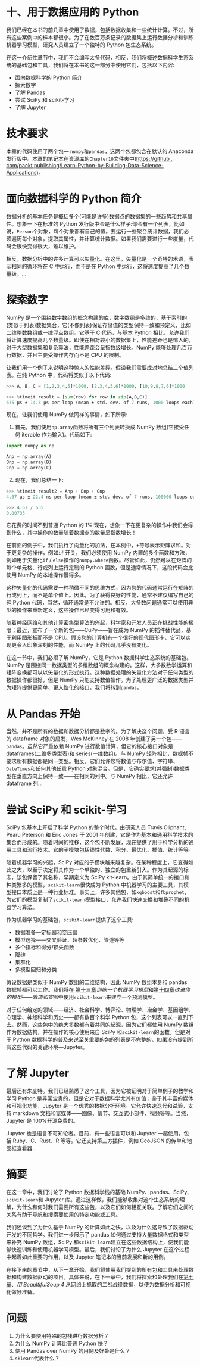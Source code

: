         

# 十、用于数据应用的 Python

我们已经在本书的前几章中使用了数据，包括数据收集和一些统计计算。不过，所有这些案例中的样本都很小。为了在数百万条记录的数据集上运行数据分析和训练机器学习模型，研究人员建立了一个独特的 Python 包生态系统。

在这一介绍性章节中，我们不会编写太多代码，相反，我们将概述数据科学生态系统的基础包和工具，我们将在本书的这一部分中使用它们，包括以下内容:

*   面向数据科学的 Python 简介
*   探索数字
*   了解 Pandas
*   尝试 SciPy 和 scikit-学习
*   了解 Jupyter

        

# 技术要求

本章的代码使用了两个包— `numpy`和`pandas`，这两个包都包含在默认的 Anaconda 发行版中。本章的笔记本在资源库的`Chapter10`文件夹中([https://github . com/packt publishing/Learn-Python-by-Building-Data-Science-Applications](https://github.com/PacktPublishing/Learn-Python-by-Building-Data-Science-Applications))。

        

# 面向数据科学的 Python 简介

数据分析的基本任务是概括多个(可能是许多)数据点的数据集的一些趋势和共享属性。想象一下在标准的 Python 发行版中会是什么样子:你会有一个列表，比如说，`Person`个对象，每个对象都有自己的值。要运行一些聚合统计数据，我们必须遍历每个对象，提取其属性，并计算统计数据。如果我们需要进行一些度量，代码会很快变得很大，难以维护。

相反，数据分析中的许多计算可以矢量化。在这里，矢量化是一个奇特的术语，表示相同的循环将在 C 中运行，而不是在 Python 中运行，这将速度提高了几个数量级。...

        

# 探索数字

NumPy 是一个围绕数字数组的概念构建的库，数字数组是多维的、基于索引的(类似于列表)数据集合，它(不像列表)保证存储值的类型保持一致和预定义，比如二维整数数组或一维浮点数组。它基于 C 代码，与基本 Python 相比，允许我们将计算速度提高几个数量级。即使在相对较小的数据集上，性能差距也是惊人的，对于大型数据集和复杂算法，性能差距会呈指数级增长。NumPy 能够处理几百万行数据，并且主要受操作内存而不是 CPU 的限制。

让我们用一个例子来说明这种惊人的性能差异。假设我们需要成对地总结三个值列表。在纯 Python 中，代码将类似于以下代码:

```py
>>> A, B, C = [1,2,3,4,5]*1000, [2,3,4,5,6]*1000, [10,9,8,7,6]*1000

>>> %timeit result = [sum(row) for row in zip(A,B,C)]
635 µs ± 14.3 µs per loop (mean ± std. dev. of 7 runs, 1000 loops each)
```

现在，让我们使用 NumPy 做同样的事情，如下所示:

1.  首先，我们使用`np.array`函数将所有三个列表转换成 NumPy 数组(它接受任何 iterable 作为输入)。代码如下:

```py
import numpy as np

Anp = np.array(A)
Bnp = np.array(B)
Cnp = np.array(C)
```

2.  现在，我们总结一下:

```py
>>> %timeit result2 = Anp + Bnp + Cnp
4.67 µs ± 22.4 ns per loop (mean ± std. dev. of 7 runs, 100000 loops each)

>>> 4.67 / 635
0.00735
```

它花费的时间不到普通 Python 的 1%!现在，想象一下在更复杂的操作中我们会得到什么，其中操作的数量随着数据点的数量呈指数增长！

在前面的例子中，我们执行了向量化的加法，在本例中，`+`符号表示矩阵求和。对于更复杂的操作，例如`if` 开关，我们必须使用 NumPy 内置的多个函数和方法，例如用于矢量化`if` / `else`操作的`numpy.where`函数。尽管如此，仍然可以在矩阵的每个单元格、行或列上运行定制的 Python 函数，但是通常情况下，这段代码会比使用 NumPy 的本地操作慢得多。

这种矢量化的代码需要一种稍微不同的思维方式，因为您的代码通常运行在矩阵的行或列上，而不是单个值上。因此，为了获得良好的性能，通常不建议编写自己的纯 Python 代码，当然，循环通常是不允许的。相反，大多数问题通常可以使用典型的操作来重新定义，这些操作已经变得可用和有效。

随着神经网络和其他计算密集型算法的兴起，科学家和开发人员正在挑战性能的极限；最近，宣布了一个新的包——CuPy——旨在成为 NumPy 的插件替代品，基于利用图形板而不是 CPU。假设您的计算机有一个很好的现代图形卡，它可以实现更令人印象深刻的性能，而 NumPy 上的代码几乎没有变化。

在这一节中，我们必须了解 NumPy，它是 Python 数据科学生态系统的基础包。NumPy 是围绕同一数据类型的多维数组的概念构建的。这样，大多数数学运算和矩阵变换都可以以矢量化的形式执行。这种数据处理的矢量化方法对于任何类型的数据操作都很好，但是 NumPy 只能支持数值操作。为了处理更广泛的数据类型并为矩阵提供更简单、更人性化的接口，我们将转到`pandas`。

        

# 从 Pandas 开始

当然，并不是所有的数据和数据分析都是数字的。为了解决这个问题，受 R 语言的 dataframe 对象的启发，Wes McKinney 在 2008 年创建了另一个包——`pandas`。虽然它严重依赖 NumPy 进行数值计算，但它的核心接口对象是 dataframes(二维多类型表)和 series(一维数组)。与 NumPy 矩阵相比，数据帧不要求所有数据都是同一类型。相反，它们允许您将数值与布尔值、字符串、`DateTimes`和任何其他任意 Python 对象混合。但是，它确实要求(并强制)数据类型在垂直方向上保持一致——在相同的列中。与 NumPy 相比，它还允许 dataframe 列...

        

# 尝试 SciPy 和 scikit-学习

SciPy 包基本上开启了科学 Python 的整个时代。由研究人员 Travis Oliphant、Pearu Peterson 和 Eric Jones 于 2001 年创建，它是作为基本和通用科学技术的集合而形成的。随着时间的推移，这个包不断发展，现在提供了用于科学分析的通用工具和流行技术。它的子模块包括线性代数、积分、最优化、插值、统计等等。

随着机器学习的兴起，SciPy 对应的子模块越来越复杂。在某种程度上，它变得如此之大，以至于决定将其作为一个单独的、独立的包重新引入。作为其起源的标志，该包保留了其名称，早期定义为 SciPy kit-learn。由于其简单统一的接口和种类繁多的模型，`scikit-learn`很快成为 Python 中机器学习的主要工具，其模型接口本质上是一种行业标准。事实上，许多其他包，如`xgboost`和`fbprophet`，为它们的模型复制了`scikit-learn`模型接口，允许我们快速交换和堆叠不同的机器学习算法。

作为机器学习的基础包，`scikit-learn`提供了这个工具:

*   数据准备—定标器和变压器
*   模型选择——交叉验证、超参数优化、管道等等
*   多个指标和得分/损失函数
*   降维
*   集群化
*   多模型回归和分类

假设数据是类似于 NumPy 数组的二维结构，因此 NumPy 数组本身和 pandas 数据帧都可以工作。我们将在 [第十三章](c6bd4bea-7b67-46bf-bdf9-761f8b400f75.xhtml)*训练一个机器学习模型*和[第十四章](b4957b91-3bef-4fee-9d47-fc00bb3ed779.xhtml)*改进你的模型——管道和实验*中使用`scikit-learn`来建立一个预测模型。

对于任何给定的领域——经济、社会科学、博弈论、物理学、冶金学、基因组学、心理学、神经科学和历史——都有数百个科学 Python 包，这个列表可以一直列下去。然而，这些包中的绝大多数都有着共同的起源，因为它们都使用 NumPy 数组作为数据结构，并在操作的核心使用来自 SciPy 和`scikit-learn`的函数。但是对于 Python 数据科学的普及来说至关重要的包的列表是不完整的，如果没有提到所有这些代码的关键环境—Jupyter。

        

# 了解 Jupyter

最后还有朱庇特。我们已经熟悉了这个工具，因为它被证明对于简单例子的教学和学习 Python 是非常宝贵的，但是它对于数据科学尤其有价值；鉴于其丰富的媒体和可视化功能，Jupyter 是一个优秀的数据分析环境。它允许快速迭代和试验，支持 markdown 文档和富媒体——图像、情节、交互式小部件、视频等等。当然，Jupyter 是 100%开源免费的。

Jupyter 也是语言不可知论者。目前，有一些语言可以和 Jupyter 一起使用，包括 Ruby、C、Rust、R 等等。它还支持第三方插件，例如 GeoJSON 的传单和地图框查看器...

        

# 摘要

在这一章中，我们讨论了 Python 数据科学栈的基础 NumPy、pandas、SciPy、`scikit-learn`和 Jupyter 库。通过这样做，我们能够收集对这个生态系统的理解，为什么和何时我们需要所有这些包，以及它们如何相互关联。了解它们之间的关系有助于导航和搜索要使用的特定功能或工具。

我们还谈到了为什么基于 NumPy 的计算如此之快，以及为什么这导致了数据驱动开发的不同哲学。我们进一步展示了 pandas 如何通过支持大量数据格式和类型来补充 NumPy 数组，SciPy 和`scikit-learn`建立在这些数据结构上，使我们能够快速训练和使用机器学习模型。最后，我们讨论了为什么 Jupyter 在这个过程中起着如此重要的作用，以及 Jupyter 笔记本的当前发展和新的用例。

在接下来的章节中，从下一章开始，我们将使用我们提到的所有包和工具来处理数据和构建数据驱动的项目。具体来说，在下一章中，我们将探索和处理我们在[第七章](232fe2da-7fa8-4d76-b5fc-d4bf80535e86.xhtml)、*用 BeaultifulSoup 4* 从网络上抓取的二战战役数据，以便为数据分析和可视化做好准备。

        

# 问题

1.  为什么要使用特殊的包栈进行数据分析？
2.  为什么 NumPy 计算比普通 Python 快？
3.  使用 Pandas over NumPy 的用例及好处是什么？
4.  `sklearn`代表什么？